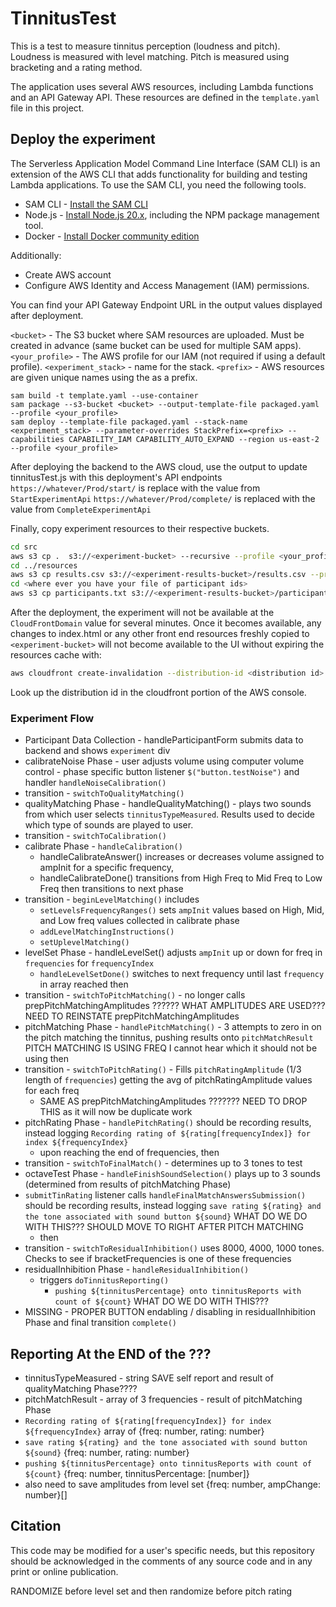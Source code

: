 # TinnitusTest

This is a test to measure tinnitus perception (loudness and pitch).  
Loudness is measured with level matching.  Pitch is measured using bracketing and a rating method.  

The application uses several AWS resources, including Lambda functions and an API Gateway API. 
These resources are defined in the `template.yaml` file in this project.

## Deploy the experiment

The Serverless Application Model Command Line Interface (SAM CLI) is an extension of the AWS CLI that adds functionality
 for building and testing Lambda applications. To use the SAM CLI, you need the following tools.
 
 * SAM CLI - [Install the SAM CLI](https://docs.aws.amazon.com/serverless-application-model/latest/developerguide/serverless-sam-cli-install.html)
 * Node.js - [Install Node.js 20.x](https://nodejs.org/en/), including the NPM package management tool.
 * Docker - [Install Docker community edition](https://hub.docker.com/search/?type=edition&offering=community)
 
 Additionally:
 * Create AWS account
 * Configure AWS Identity and Access Management (IAM) permissions.
 
 You can find your API Gateway Endpoint URL in the output values displayed after deployment.
 
 `<bucket>` - The S3 bucket where SAM resources are uploaded. Must be created in advance (same bucket can be used for multiple SAM apps).
 `<your_profile>` - The AWS profile for our IAM (not required if using a default profile).
 `<experiment_stack>` - name for the stack.
 `<prefix>` - AWS resources are given unique names using the <prefix> as a prefix. 
 ```
sam build -t template.yaml --use-container
sam package --s3-bucket <bucket> --output-template-file packaged.yaml --profile <your_profile>
sam deploy --template-file packaged.yaml --stack-name <experiment_stack> --parameter-overrides StackPrefix=<prefix> --capabilities CAPABILITY_IAM CAPABILITY_AUTO_EXPAND --region us-east-2 --profile <your_profile>
```

After deploying the backend to the AWS cloud, use the output to update tinnitusTest.js with this deployment's API endpoints
`https://whatever/Prod/start/` is replace with the value from `StartExperimentApi` 
`https://whatever/Prod/complete/` is replaced with the value from `CompleteExperimentApi`

Finally, copy experiment resources to their respective buckets.
```bash
cd src
aws s3 cp .  s3://<experiment-bucket> --recursive --profile <your_profile>
cd ../resources
aws s3 cp results.csv s3://<experiment-results-bucket>/results.csv --profile <your_profile>
cd <where ever you have your file of participant ids>
aws s3 cp participants.txt s3://<experiment-results-bucket>/participants.txt --profile <your_profile>
```

After the deployment, the experiment will not be available at the `CloudFrontDomain` value for 
several minutes. Once it becomes available, any changes to index.html or any other front end resources
freshly copied to `<experiment-bucket>` will not become available to the UI without expiring the
resources cache with:
```bash
aws cloudfront create-invalidation --distribution-id <distribution id> --paths "/*"
```

Look up the distribution id in the cloudfront portion of the AWS console.

### Experiment Flow
* Participant Data Collection - handleParticipantForm submits data to backend and shows `experiment` div
* calibrateNoise Phase - user adjusts volume using computer volume control - phase specific button listener 
  `$("button.testNoise")` and handler `handleNoiseCalibration()`
* transition - `switchToQualityMatching()`
* qualityMatching Phase -  handleQualityMatching() - plays two sounds from which user selects `tinnitusTypeMeasured`. 
  Results used to decide which type of sounds are played to user.
* transition - `switchToCalibration()`
* calibrate Phase - `handleCalibration()`
  * handleCalibrateAnswer() increases or decreases volume assigned to ampInit for a specific frequency, 
  * handleCalibrateDone() transitions from High Freq to Mid Freq to Low Freq then transitions to next phase
* transition - `beginLevelMatching()` includes 
  * `setLevelsFrequencyRanges()` sets `ampInit` values based on High, Mid, and Low freq values collected in calibrate phase
  * `addLevelMatchingInstructions()`
  * `setUplevelMatching()`
* levelSet Phase - handleLevelSet() adjusts `ampInit` up or down for freq in `frequencies` for `frequencyIndex`  
  * `handleLevelSetDone()` switches to next frequency until last `frequency` in array reached then 
* transition - `switchToPitchMatching()` - no longer calls prepPitchMatchingAmplitudes ?????? WHAT AMPLITUDES ARE USED???
                                            NEED TO REINSTATE prepPitchMatchingAmplitudes
* pitchMatching Phase - `handlePitchMatching()` - 3 attempts to zero in on the pitch matching the tinnitus, pushing results onto `pitchMatchResult`
  PITCH MATCHING IS USING FREQ I cannot hear which it should not be using
  then
* transition - `switchToPitchRating()` - Fills `pitchRatingAmplitude` (1/3 length of `frequencies`) getting the avg of pitchRatingAmplitude values for each freq
  * SAME AS prepPitchMatchingAmplitudes ??????? NEED TO DROP THIS as it will now be duplicate work
* pitchRating Phase - `handlePitchRating()`  should be recording results, instead logging `Recording rating of ${rating[frequencyIndex]} for index ${frequencyIndex}`
  * upon reaching the end of frequencies, then
* transition - `switchToFinalMatch()` - determines up to 3 tones to test 
* octaveTest Phase - `handleFinishSoundSelection()` plays up to 3 sounds (determined from results of pitchMatching Phase)
* `submitTinRating` listener calls `handleFinalMatchAnswersSubmission()` should be recording results, instead logging `save rating ${rating} and the tone associated with sound button ${sound}` WHAT DO WE DO WITH THIS???
  SHOULD MOVE TO RIGHT AFTER PITCH MATCHING
  * then 
* transition - `switchToResidualInhibition()` uses 8000, 4000, 1000 tones. Checks to see if bracketFrequencies is one of these frequencies
* residualInhibition Phase - `handleResidualInhibition()` 
  * triggers `doTinnitusReporting()`
    * `pushing ${tinnitusPercentage} onto tinnitusReports with count of ${count}` WHAT DO WE DO WITH THIS???
* MISSING - PROPER BUTTON endabling / disabling in residualInhibition Phase and final transition `complete()`

## Reporting At the END of the ??? 
* tinnitusTypeMeasured - string SAVE self report and result of qualityMatching Phase????
* pitchMatchResult - array of 3 frequencies - result of pitchMatching Phase
* `Recording rating of ${rating[frequencyIndex]} for index ${frequencyIndex}` array of {freq: number, rating: number}
* `save rating ${rating} and the tone associated with sound button ${sound}` {freq: number, rating: number}
* `pushing ${tinnitusPercentage} onto tinnitusReports with count of ${count}` {freq: number, tinnitusPercentage: [number]}
* also need to save amplitudes from level set {freq: number, ampChange: number}[]


## Citation
This code may be modified for a user's specific needs, but this repository should be acknowledged in the comments of any source code and in any print or online publication.


RANDOMIZE before level set and then randomize before pitch rating
